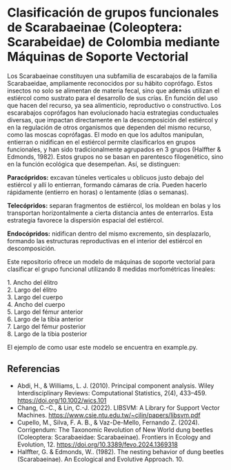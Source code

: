 # Clasificación de grupos funcionales de Scarabaeinae (Coleoptera: Scarabeidae) de Colombia mediante Máquinas de Soporte Vectorial

Los Scarabaeinae constituyen una subfamilia de escarabajos de la familia Scarabaeidae, ampliamente reconocidos por su hábito coprófago. Estos insectos no solo se alimentan de materia fecal, sino que además utilizan el estiércol como sustrato para el desarrollo de sus crías. En función del uso que hacen del recurso, ya sea alimenticio, reproductivo o constructivo. Los escarabajos coprófagos han evolucionado hacia estrategias conductuales diversas, que impactan directamente en la descomposición del estiércol y en la regulación de otros organismos que dependen del mismo recurso, como las moscas coprófagas. El modo en que los adultos manipulan, entierran o nidifican en el estiércol permite clasificarlos en grupos funcionales, y han sido tradicionalmente agrupados en 3 grupos (Halffter & Edmonds, 1982). Estos grupos no se basan en parentesco filogenético, sino en la función ecológica que desempeñan. Así, se distinguen:

**Paracópridos:** excavan túneles verticales u oblicuos justo debajo del estiércol y allí lo entierran, formando cámaras de cría. Pueden hacerlo rápidamente (entierro en horas) o lentamente (días o semanas).

**Telecópridos:** separan fragmentos de estiércol, los moldean en bolas y los transportan horizontalmente a cierta distancia antes de enterrarlos. Esta estrategia favorece la dispersión espacial del estiércol.

**Endocópridos:** nidifican dentro del mismo excremento, sin desplazarlo, formando las estructuras reproductivas en el interior del estiércol en descomposición.

Este repositorio ofrece un modelo de máquinas de soporte vectorial para clasificar el grupo funcional utilizando 8 medidas morfométricas lineales:

1\. Ancho del élitro  
2\. Largo del élitro  
3\. Largo del cuerpo  
4\. Ancho del cuerpo  
5\. Largo del fémur anterior  
6\. Largo de la tibia anterior  
7\. Largo del fémur posterior  
8\. Largo de la tibia posterior

El ejemplo de como usar este modelo se encuentra en example.py.

## Referencias
- Abdi, H., & Williams, L. J. (2010). Principal component analysis. Wiley Interdisciplinary Reviews: Computational Statistics, 2(4), 433–459. https://doi.org/10.1002/wics.101
- Chang, C.-C., & Lin, C.-J. (2022). LIBSVM: A Library for Support Vector Machines. https://www.csie.ntu.edu.tw/~cjlin/papers/libsvm.pdf
- Cupello, M., Silva, F. A. B., & Vaz-De-Mello, Fernando Z. (2024). Corrigendum: The Taxonomic Revolution of New World dung beetles (Coleoptera: Scarabaeidae: Scarabaeinae). Frontiers in Ecology and Evolution, 12. https://doi.org/10.3389/fevo.2024.1369318
- Halffter, G. & Edmonds, W.. (1982). The nesting behavior of dung beetles (Scarabaeinae). An Ecological and Evolutive Approach. 10.
